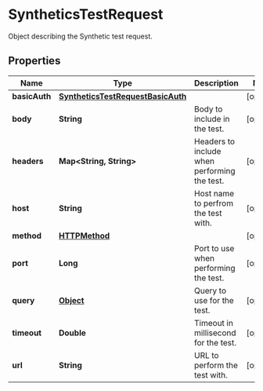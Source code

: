 

# SyntheticsTestRequest

Object describing the Synthetic test request.
## Properties

Name | Type | Description | Notes
------------ | ------------- | ------------- | -------------
**basicAuth** | [**SyntheticsTestRequestBasicAuth**](SyntheticsTestRequestBasicAuth.md) |  |  [optional]
**body** | **String** | Body to include in the test. |  [optional]
**headers** | **Map&lt;String, String&gt;** | Headers to include when performing the test. |  [optional]
**host** | **String** | Host name to perfrom the test with. |  [optional]
**method** | [**HTTPMethod**](HTTPMethod.md) |  |  [optional]
**port** | **Long** | Port to use when performing the test. |  [optional]
**query** | [**Object**](.md) | Query to use for the test. |  [optional]
**timeout** | **Double** | Timeout in millisecond for the test. |  [optional]
**url** | **String** | URL to perform the test with. |  [optional]



